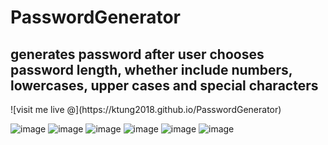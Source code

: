 # PasswordGenerator
<h2>generates password after user chooses password length, whether include numbers, lowercases, upper cases and special characters</h2>
<p>![visit me live @](https://ktung2018.github.io/PasswordGenerator)</p>

![image](https://github.com/ktung2018/PasswordGenerator/assets/35645038/c2864fd4-7d83-4d36-afdd-4631fc7ffcb1)
![image](https://github.com/ktung2018/PasswordGenerator/assets/35645038/bf8a7072-54ab-4ca6-bc4d-c9876488501d)
![image](https://github.com/ktung2018/PasswordGenerator/assets/35645038/6318d61b-15d5-48f0-8f8d-248b82949a6a)
![image](https://github.com/ktung2018/PasswordGenerator/assets/35645038/b0365d13-dab4-48a7-aa80-0361a0134548)
![image](https://github.com/ktung2018/PasswordGenerator/assets/35645038/e1bf1b0e-b596-43ba-affe-8fecd232a011)
![image](https://github.com/ktung2018/PasswordGenerator/assets/35645038/0356bd53-b5c5-4baf-a131-5bc28c3003c7)


